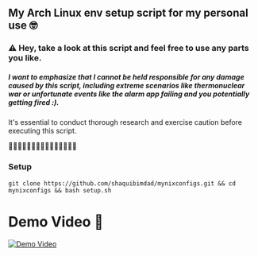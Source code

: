 ## My Arch Linux env setup script for my personal use 🤓

### ⚠️ Hey, take a look at this script and feel free to use any parts you like.
##### I want to emphasize that I cannot be held responsible for any damage caused by this script, including extreme scenarios like thermonuclear war or unfortunate events like the alarm app failing and you potentially getting fired :). 
It's essential to conduct thorough research and exercise caution before executing this script.

🚧🚧🚧🚧🚧🚧🚧🚧🚧🚧🚧🚧🚧🚧🚧
### Setup
```
git clone https://github.com/shaquibimdad/mynixconfigs.git && cd mynixconfigs && bash setup.sh
```

# Demo Video 🎥
[![Demo Video](https://img.youtube.com/vi/aCb4dXLHMmY/0.jpg)](https://www.youtube.com/watch?v=aCb4dXLHMmY)